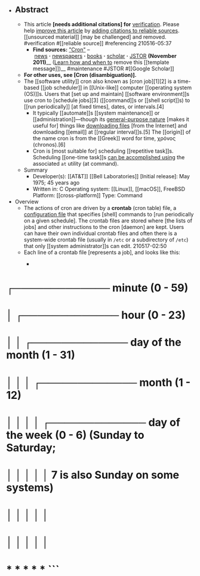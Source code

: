 - ## Abstract
    - This article **[needs additional citations] for** [verification](https://en.wikipedia.org/wiki/Wikipedia:Verifiability). Please help [improve this article](https://en.wikipedia.org/w/index.php?title=Cron&action=edit) by [adding citations to reliable sources](https://en.wikipedia.org/wiki/Help:Referencing_for_beginners). [[unsourced material]] [may be challenged] and removed. #verification #[[reliable source]] #referencing
210516-05:37
        - __Find sources:__ ["Cron"](https://www.google.com/search?as_eq=wikipedia&q=%22Cron%22) – [news](https://www.google.com/search?tbm=nws&q=%22Cron%22+-wikipedia) **·** [newspapers](https://www.google.com/search?&q=%22Cron%22+site:news.google.com/newspapers&source=newspapers) **·** [books](https://www.google.com/search?tbs=bks:1&q=%22Cron%22+-wikipedia) **·** [scholar](https://scholar.google.com/scholar?q=%22Cron%22) **·** [JSTOR](https://www.jstor.org/action/doBasicSearch?Query=%22Cron%22&acc=on&wc=on) __(November 2011)____ ([Learn how and when to](https://en.wikipedia.org/wiki/Help:Maintenance_template_removal) remove this [[template message]])__ #maintenance #JSTOR #[[Google Scholar]]
    - __For other uses, see __[Cron (disambiguation)]__.__
    - The [[software utility]] cron also known as [cron job][1][2] is a time-based [[job scheduler]] in [[Unix-like]] computer [[operating system (OS)]]s. Users that [set up and maintain] [[software environment]]s use cron to [schedule jobs][3] ([[command]]s or [[shell script]]s) to [[run periodically]] [at fixed times], dates, or intervals.[4] 
        - It typically [[automate]]s [[system maintenance]] or [[administration]]—though its [general-purpose nature](((6S1DTCs68))) [makes it useful for] things like [downloading files]([[download]]) [from the Internet] and downloading [[email]] at [[regular interval]]s.[5] The [[origin]] of the name cron is from the [[Greek]] word for time, χρόνος (chronos).[6]
        - Cron is [most suitable for] scheduling [[repetitive task]]s. Scheduling [[one-time task]]s [can be accomplished using](((Zgo5DiDFx))) the associated `at` utility (at command).  
    - Summary 
        - Developer(s): [[AT&T]] [[Bell Laboratories]]
[Initial release]: May 1975; 45 years ago
        - Written in: C
Operating system: [[Linux]], [[macOS]], FreeBSD
Platform: [[cross-platform]]
Type: Command
- Overview
    - The actions of cron are driven by a **crontab** (cron table) file, a [configuration file](((wvHnS1NJP))) that specifies [shell] commands to [run periodically on a given schedule]. The crontab files are stored where [the lists of jobs] and other instructions to the cron [daemon] are kept. Users can have their own individual crontab files and often there is a system-wide crontab file (usually in `/etc` or a subdirectory of `/etc`) that only [[system administrator]]s can edit.
210517-02:50
    - Each line of a crontab file [represents a job], and looks like this:
        - ```javascript
# ┌───────────── minute (0 - 59)
# │ ┌───────────── hour (0 - 23)
# │ │ ┌───────────── day of the month (1 - 31)
# │ │ │ ┌───────────── month (1 - 12)
# │ │ │ │ ┌───────────── day of the week (0 - 6) (Sunday to Saturday;
# │ │ │ │ │                                   7 is also Sunday on some systems)
# │ │ │ │ │
# │ │ │ │ │
# * * * * * <command to execute>```
